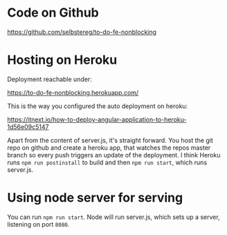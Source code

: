 # Code on Github

https://github.com/selbstereg/to-do-fe-nonblocking

# Hosting on Heroku

Deployment reachable under:

https://to-do-fe-nonblocking.herokuapp.com/

This is the way you configured the auto deployment on heroku:

https://itnext.io/how-to-deploy-angular-application-to-heroku-1d56e09c5147

Apart from the content of server.js, it's straight forward.
You host the git repo on github and create a heroku app, that watches the repos master
branch so every push triggers an update of the deployment.
I think Heroku runs `npm run postinstall` to build and then `npm run start`, which runs server.js.

# Using node server for serving

You can run `npm run start`. Node will run server.js, which sets up a server, listening on port `8080`.
